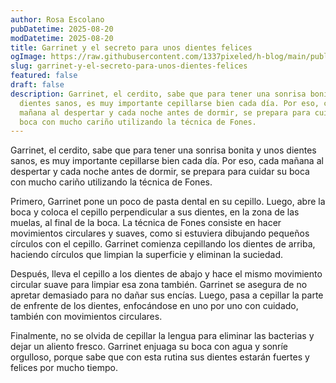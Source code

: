 ```yaml
---
author: Rosa Escolano
pubDatetime: 2025-08-20
modDatetime: 2025-08-20
title: Garrinet y el secreto para unos dientes felices
ogImage: https://raw.githubusercontent.com/1337pixeled/h-blog/main/public/assets/garrinet5.webp
slug: garrinet-y-el-secreto-para-unos-dientes-felices
featured: false
draft: false
description: Garrinet, el cerdito, sabe que para tener una sonrisa bonita y unos
  dientes sanos, es muy importante cepillarse bien cada día. Por eso, cada
  mañana al despertar y cada noche antes de dormir, se prepara para cuidar su
  boca con mucho cariño utilizando la técnica de Fones.
---
```

Garrinet, el cerdito, sabe que para tener una sonrisa bonita y unos dientes sanos, es muy importante cepillarse bien cada día. Por eso, cada mañana al despertar y cada noche antes de dormir, se prepara para cuidar su boca con mucho cariño utilizando la técnica de Fones.

Primero, Garrinet pone un poco de pasta dental en su cepillo. Luego, abre la boca y coloca el cepillo perpendicular a sus dientes, en la zona de las muelas, al final de la boca. La técnica de Fones consiste en hacer movimientos circulares y suaves, como si estuviera dibujando pequeños círculos con el cepillo. Garrinet comienza cepillando los dientes de arriba, haciendo círculos que limpian la superficie y eliminan la suciedad.

Después, lleva el cepillo a los dientes de abajo y hace el mismo movimiento circular suave para limpiar esa zona también. Garrinet se asegura de no apretar demasiado para no dañar sus encías. Luego, pasa a cepillar la parte de enfrente de los dientes, enfocándose en uno por uno con cuidado, también con movimientos circulares.

Finalmente, no se olvida de cepillar la lengua para eliminar las bacterias y dejar un aliento fresco. Garrinet enjuaga su boca con agua y sonríe orgulloso, porque sabe que con esta rutina sus dientes estarán fuertes y felices por mucho tiempo.